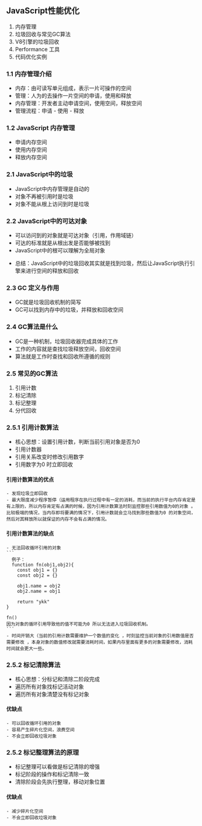## JavaScript性能优化 ##
  1. 内存管理 
  2. 垃圾回收与常见GC算法 
  3. V8引擎的垃圾回收 
  4. Performance 工具
  5. 代码优化实例

### 1.1 内存管理介绍 ###
  - 内存：由可读写单元组成，表示一片可操作的空间
  - 管理：人为的去操作一片空间的申请，使用和释放
  - 内存管理：开发者主动申请空间，使用空间，释放空间
  - 管理流程：申请 - 使用 - 释放

### 1.2 JavaScript 内存管理
  - 申请内存空间
  - 使用内存空间
  - 释放内存空间

### 2.1 JavaScript中的垃圾
  - JavaScript中内存管理是自动的
  - 对象不再被引用时是垃圾
  - 对象不能从根上访问到时是垃圾

### 2.2 JavaScript中的可达对象 ###
  - 可以访问到的对象就是可达对象（引用，作用域链）
  - 可达的标准就是从根出发是否能够被找到
  - JavaScript中的根可以理解为全局对象

+ 总结：JavaScript中的垃圾回收其实就是找到垃圾，然后让JavaScript执行引擎来进行空间的释放和回收

### 2.3 GC 定义与作用 ###
  - GC就是垃圾回收机制的简写
  - GC可以找到内存中的垃圾，并释放和回收空间

### 2.4 GC算法是什么 ###
  - GC是一种机制，垃圾回收器完成具体的工作
  - 工作的内容就是查找垃圾释放空间，回收空间
  - 算法就是工作时查找和回收所遵循的规则

### 2.5 常见的GC算法 ###
  1. 引用计数
  2. 标记清除
  3. 标记整理
  4. 分代回收 

### 2.5.1 引用计数算法 ###
  - 核心思想：设置引用计数，判断当前引用对象是否为0 
  - 引用计数器
  - 引用关系改变时修改引用数字
  - 引用数字为0 时立即回收
  ####  引用计数算法的优点 ####
    - 发现垃圾立即回收
    - 最大限度减少程序暂停（运用程序在执行过程中有一定的消耗，而当前的执行平台内存肯定是有上限的，所以内存肯定有占满的时候，因为引用计数算法时刻监控那些引用数值为0的对象 。比较极端的情况，当内存即将要满的情况下，引用计数就会立马找到那些数值为0 的对象空间，然后对其释放所以就保证的内存不会有占满的情况。
  #### 引用计数算法的缺点 ####
    - 无法回收循环引用的对象
    ```
      例子：
      function fn(obj1,obj2){
        const obj1 = {}
        const obj2 = {}

        obj1.name = obj2
        obj2.name = obj1

        return "ykk"
    }

    fn()
    因为对象的循环引用导致他的值不可能为0 所以无法进入垃圾回收机制。
    ```
    - 时间开销大（当前的引用计数需要维护一个数值的变化 ，时刻监控当前对象的引用数值是否需要修改 ，本身对象的数值修改就需要消耗时间，如果内存里面有更多的对象需要修改，消耗时间就会更大一些。

### 2.5.2 标记清除算法
  - 核心思想：分标记和清除二阶段完成
  - 遍历所有对象找标记活动对象
  - 遍历所有对象清楚没有标记对象
  #### 优缺点 ####
    - 可以回收循环引用的对象
    - 容易产生碎片化空间，浪费空间
    - 不会立即回收垃圾对象
### 2.5.2 标记整理算法的原理 ###
  - 标记整理可以看做是标记清除的增强
  - 标记阶段的操作和标记清除一致
  - 清除阶段会先执行整理，移动对象位置
  #### 优缺点 ####
    - 减少碎片化空间
    - 不会立即回收垃圾对象




